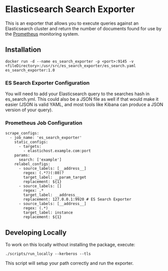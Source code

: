# Elasticsearch Search Exporter

This is an exporter that allows you to execute queries against an Elasticsearch
cluster and return the number of documents found for use by the
[Prometheus](https://prometheus.io) monitoring system.

## Installation 

```
docker run -d --name es_search_exporter -p <port>:9145 -v <fileDirectory>:/usr/src/es_search_exporter/es_search.yaml  es_search_exporter:1.0
```

### ES Search Exporter Configuration

You will need to add your Elasticsearch query to the searches hash in es_search.yml.
This could also be a JSON file as well if that would make it easier (JSON is valid
YAML, and most tools like Kibana can produce a JSON version of your query).

### Prometheus Job Configuration

```
scrape_configs:
  - job_name: 'es_search_exporter'
    static_configs:
      - targets:
        - elastichost.example.com:port
    params:
      search: ['example']
    relabel_configs:
      - source_labels: [__address__]
        regex: (.*?)(:80)?
        target_label: __param_target
        replacement: ${1}
      - source_labels: []
        regex: .*
        target_label: __address__
        replacement: 127.0.0.1:9920 # ES Search Exporter
      - source_labels: [__address__]
        regex: (.*)
        target_label: instance 
        replacement: ${1}
```

## Developing Locally

To work on this locally without installing the package, execute:

```
./scripts/run_locally --kerberos --tls
```

This script will setup your path correctly and run the exporter.
